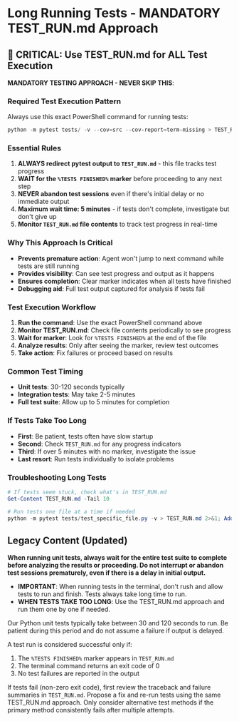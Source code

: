 # Long Running Tests - MANDATORY TEST_RUN.md Approach

## 🚨 CRITICAL: Use TEST_RUN.md for ALL Test Execution

**MANDATORY TESTING APPROACH - NEVER SKIP THIS**:

### Required Test Execution Pattern
Always use this exact PowerShell command for running tests:
```powershell
python -m pytest tests/ -v --cov=src --cov-report=term-missing > TEST_RUN.md 2>&1; Add-Content -Path "TEST_RUN.md" -Value "%TESTS FINISHED%"
```

### Essential Rules
1. **ALWAYS redirect pytest output to `TEST_RUN.md`** - this file tracks test progress
2. **WAIT for the `%TESTS FINISHED%` marker** before proceeding to any next step
3. **NEVER abandon test sessions** even if there's initial delay or no immediate output
4. **Maximum wait time: 5 minutes** - if tests don't complete, investigate but don't give up
5. **Monitor `TEST_RUN.md` file contents** to track test progress in real-time

### Why This Approach Is Critical
- **Prevents premature action**: Agent won't jump to next command while tests are still running
- **Provides visibility**: Can see test progress and output as it happens
- **Ensures completion**: Clear marker indicates when all tests have finished
- **Debugging aid**: Full test output captured for analysis if tests fail

### Test Execution Workflow
1. **Run the command**: Use the exact PowerShell command above
2. **Monitor TEST_RUN.md**: Check file contents periodically to see progress
3. **Wait for marker**: Look for `%TESTS FINISHED%` at the end of the file
4. **Analyze results**: Only after seeing the marker, review test outcomes
5. **Take action**: Fix failures or proceed based on results

### Common Test Timing
- **Unit tests**: 30-120 seconds typically
- **Integration tests**: May take 2-5 minutes
- **Full test suite**: Allow up to 5 minutes for completion

### If Tests Take Too Long
- **First**: Be patient, tests often have slow startup
- **Second**: Check `TEST_RUN.md` for any progress indicators
- **Third**: If over 5 minutes with no marker, investigate the issue
- **Last resort**: Run tests individually to isolate problems

### Troubleshooting Long Tests
```powershell
# If tests seem stuck, check what's in TEST_RUN.md
Get-Content TEST_RUN.md -Tail 10

# Run tests one file at a time if needed
python -m pytest tests/test_specific_file.py -v > TEST_RUN.md 2>&1; Add-Content -Path "TEST_RUN.md" -Value "%TESTS FINISHED%"
```

## Legacy Content (Updated)

**When running unit tests, always wait for the entire test suite to complete before analyzing the results or proceeding. Do not interrupt or abandon test sessions prematurely, even if there is a delay in initial output.**

- **IMPORTANT**: When running tests in the terminal, don't rush and allow tests to run and finish. Tests always take long time to run.
- **WHEN TESTS TAKE TOO LONG**: Use the TEST_RUN.md approach and run them one by one if needed.

Our Python unit tests typically take between 30 and 120 seconds to run. Be patient during this period and do not assume a failure if output is delayed.

A test run is considered successful only if:
1. The `%TESTS FINISHED%` marker appears in `TEST_RUN.md`
2. The terminal command returns an exit code of 0
3. No test failures are reported in the output

If tests fail (non-zero exit code), first review the traceback and failure summaries in `TEST_RUN.md`. Propose a fix and re-run tests using the same TEST_RUN.md approach. Only consider alternative test methods if the primary method consistently fails after multiple attempts.